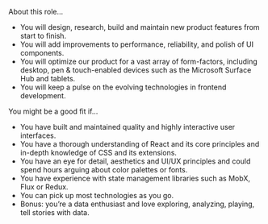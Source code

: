 About this role…
* You will design, research, build and maintain new product features from start to finish.
* You will add improvements to performance, reliability, and polish of UI components. 
* You will optimize our product for a vast array of form-factors, including desktop, pen & touch-enabled devices such as the Microsoft Surface Hub and tablets.
* You will keep a pulse on the evolving technologies in frontend development.

You might be a good fit if...
* You have built and maintained quality and highly interactive user interfaces.
* You have a thorough understanding of React and its core principles and in-depth knowledge of CSS and its extensions.
* You have an eye for detail, aesthetics and UI/UX principles and could spend hours arguing about color palettes or fonts.
* You have experience with state management libraries such as MobX, Flux or Redux.
* You can pick up most technologies as you go.
* Bonus: you’re a data enthusiast and love exploring, analyzing, playing, tell stories with data.


